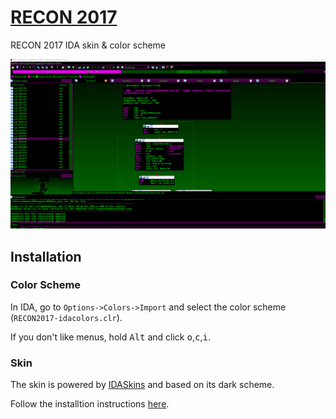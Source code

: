 # [RECON 2017](https://recon.cx/2017/montreal/)
RECON 2017 IDA skin & color scheme

![](preview.png)

## Installation

### Color Scheme

In IDA, go to `Options->Colors->Import` and select the color scheme (`RECON2017-idacolors.clr`).

If you don't like menus, hold <kbd>Alt</kbd> and click <kbd>o</kbd>,<kbd>c</kbd>,<kbd>i</kbd>.

### Skin

The skin is powered by [IDASkins](https://github.com/zyantific/IDASkins) and based on its dark scheme.

Follow the installtion instructions [here](https://github.com/zyantific/IDASkins).
